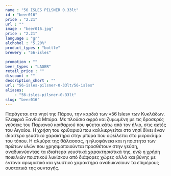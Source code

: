 ```yaml
---
name : "56 ISLES PILSNER 0.33lt"
id : "beer016"
price : "2.21"
url : ""
image : "beer016.jpg"
price : "2.21"
language : "gr"
alchohol : "5.20%"
product_types : "bottle"
brewery : "56-isles"

promotion : ""
beer_types : "LAGER"
retail_price : ""
discount : ""
description_short : ""
url: "56-isles-pilsner-0-33lt/56-isles"
aliases: 
    - "56-isles-pilsner-0-33lt"
slug: "beer016"
---
```


Παράγεται στο νησί της Πάρου, την καρδιά των «56 Isles» των Κυκλάδων.
Ελαφριά Ξανθιά Μπύρα.
Με πλούσιο αφρό και ζυμωμένη με τις δροσερές γεύσεις του Παριανού κριθαριού που φύεται κάτω από τον ήλιο, στις ακτές του Αιγαίου.
Η χρήση του κριθαριού που καλλιεργείται στο νησί δίνει έναν ιδιαίτερο γευστικό χαρακτήρα στην μπύρα που οφείλεται στο μικροκλίμα του τόπου. Η αλμύρα της θάλασσας, η ηλιοφάνεια και η ποιότητα των πρώτων υλών που χρησιμοποιούνται προσθέτουν στην γεύση, αναδυκνύοντας τα ιδιαίτερα γευστικά χαρακτηριστικά της, ενώ η χρήση ποικιλιών ποιοτικού λυκίσκου από διάφορες χώρες αλλά και βύνης με έντονα αρωματικό και γευστικό χαρακτήρα αναδυκνείουν τα επιμέρους συστατικά της συνταγής.